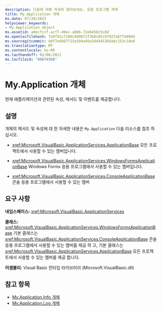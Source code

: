 ```yaml
---
description: 다음에 대해 자세히 알아보세요. 응용 프로그램 개체
title: My.Application 개체
ms.date: 07/20/2015
helpviewer_keywords:
- My.Application object
ms.assetid: a0ecfccf-acf7-49ec-a08b-72e6458c5c8d
ms.openlocfilehash: fa9f91cf100c6008f2f3b8c85c9792fa6ffd4904
ms.sourcegitcommit: ddf7edb67715a5b9a45e3dd44536dabc153c1de0
ms.translationtype: MT
ms.contentlocale: ko-KR
ms.lasthandoff: 02/06/2021
ms.locfileid: "99674560"
---
```

# <a name="myapplication-object"></a>My.Application 개체

현재 애플리케이션과 관련된 속성, 메서드 및 이벤트를 제공합니다.  
  
## <a name="remarks"></a>설명  

 개체의 메서드 및 속성에 대 한 자세한 내용은 `My.Application` 다음 리소스를 참조 하십시오.  
  
- <xref:Microsoft.VisualBasic.ApplicationServices.ApplicationBase> 모든 프로젝트에서 사용할 수 있는 멤버입니다.  
  
- <xref:Microsoft.VisualBasic.ApplicationServices.WindowsFormsApplicationBase> Windows Forms 응용 프로그램에서 사용할 수 있는 멤버입니다.  
  
- <xref:Microsoft.VisualBasic.ApplicationServices.ConsoleApplicationBase> 콘솔 응용 프로그램에서 사용할 수 있는 멤버  
  
## <a name="requirements"></a>요구 사항  

 **네임스페이스:** <xref:Microsoft.VisualBasic.ApplicationServices>  
  
 **클래스:** <xref:Microsoft.VisualBasic.ApplicationServices.WindowsFormsApplicationBase> 기본 클래스는 <xref:Microsoft.VisualBasic.ApplicationServices.ConsoleApplicationBase> 콘솔 응용 프로그램에서 사용할 수 있는 멤버를 제공 하 고, 기본 클래스는 <xref:Microsoft.VisualBasic.ApplicationServices.ApplicationBase> 모든 프로젝트에서 사용할 수 있는 멤버를 제공 합니다.  
  
 **어셈블리:** Visual Basic 런타임 라이브러리 (Microsoft.VisualBasic.dll)  
  
## <a name="see-also"></a>참고 항목

- [My.Application.Info 개체](my-application-info-object.md)
- [My.Application.Log 개체](my-application-log-object.md)
